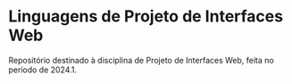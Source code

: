 # Linguagens de Projeto de Interfaces Web
Repositório destinado à disciplina de Projeto de Interfaces Web, feita no período de 2024.1.